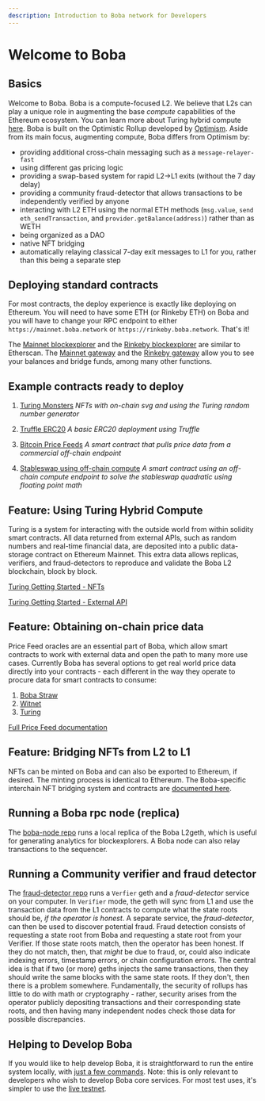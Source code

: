 ```yaml
---
description: Introduction to Boba network for Developers
---
```


# Welcome to Boba

## Basics

Welcome to Boba. Boba is a compute-focused L2. We believe that L2s can play a unique role in augmenting the base _compute_ capabilities of the Ethereum ecosystem. You can learn more about Turing hybrid compute [here](../../packages/boba/turing/README.md). Boba is built on the Optimistic Rollup developed by [Optimism](https://optimism.io). Aside from its main focus, augmenting compute, Boba differs from Optimism by:

  * providing additional cross-chain messaging such as a `message-relayer-fast`
  * using different gas pricing logic
  * providing a swap-based system for rapid L2->L1 exits (without the 7 day delay)
  * providing a community fraud-detector that allows transactions to be independently verified by anyone
  * interacting with L2 ETH using the normal ETH methods (`msg.value`, `send eth_sendTransaction`, and `provider.getBalance(address)`) rather than as WETH
  * being organized as a DAO
  * native NFT bridging
  * automatically relaying classical 7-day exit messages to L1 for you, rather than this being a separate step

## Deploying standard contracts

For most contracts, the deploy experience is exactly like deploying on Ethereum. You will need to have some ETH (or Rinkeby ETH) on Boba and you will have to change your RPC endpoint to either `https://mainnet.boba.network` or `https://rinkeby.boba.network`. That's it!

The [Mainnet blockexplorer](https://blockexplorer.boba.network) and the [Rinkeby blockexplorer](https://blockexplorer.rinkeby.boba.network) are similar to Etherscan. The [Mainnet gateway](https://gateway.boba.network) and the [Rinkeby gateway](https://gateway.rinkeby.boba.network) allow you to see your balances and bridge funds, among many other functions.

## Example contracts ready to deploy

1. [Turing Monsters](../../boba_community/turing-monsters/README.md) _NFTs with on-chain svg and using the Turing random number generator_

2. [Truffle ERC20](../../boba_examples/truffle-erc20/README.md) _A basic ERC20 deployment using Truffle_

3. [Bitcoin Price Feeds](../../packages/boba/turing/test/005_lending.ts) _A smart contract that pulls price data from a commercial off-chain endpoint_

4. [Stableswap using off-chain compute](../../packages/boba/turing/test/003_stable_swap.ts) _A smart contract using an off-chain compute endpoint to solve the stableswap quadratic using floating point math_

## Feature: Using Turing Hybrid Compute

Turing is a system for interacting with the outside world from within solidity smart contracts. All data returned from external APIs, such as random numbers and real-time financial data, are deposited into a public data-storage contract on Ethereum Mainnet. This extra data allows replicas, verifiers, and fraud-detectors to reproduce and validate the Boba L2 blockchain, block by block.

[Turing Getting Started - NFTs](../../packages/boba/turing/README.md#feature-highlight-1-using-turing-to-mint-an-nft-with-256-random-attributes-in-a-single-transaction)

[Turing Getting Started - External API](../../packages/boba/turing/README.md#feature-highlight-2-using-turing-to-access-real-time-trading-data-from-within-your-solidity-smart-contract)

## Feature: Obtaining on-chain price data

Price Feed oracles are an essential part of Boba, which allow smart contracts to work with external data and open the path to many more use cases. Currently Boba has several options to get real world price data directly into your contracts - each different in the way they operate to procure data for smart contracts to consume:

1. [Boba Straw](../../boba_examples/boba-straw/README.md)
2. [Witnet](https://docs.witnet.io/ethereum/price-feeds/)
3. [Turing](../../packages/boba/turing/README.md)

[Full Price Feed documentation](../../boba_documentation/price-feeds.md)

## Feature: Bridging NFTs from L2 to L1

NFTs can be minted on Boba and can also be exported to Ethereum, if desired. The minting process is identical to Ethereum. The Boba-specific interchain NFT bridging system and contracts are [documented here](../../boba_examples/nft_bridging/README.md).

## Running a Boba rpc node (replica)

The [boba-node repo](../../boba_community/boba-node/README.md) runs a local replica of the Boba L2geth, which is useful for generating analytics for blockexplorers. A Boba node can also relay transactions to the sequencer.

## Running a Community verifier and fraud detector

The [fraud-detector repo](../../boba_community/fraud-detector/README.md) runs a `Verfier` geth and a *fraud-detector* service on your computer. In `Verifier` mode, the geth will sync from L1 and use the transaction data from the L1 contracts to compute what the state roots should be, *if the operator is honest*. A separate service, the *fraud-detector*, can then be used to discover potential fraud. Fraud detection consists of requesting a state root from Boba and requesting a state root from your Verifier. If those state roots match, then the operator has been honest. If they do not match, then, that _might_ be due to fraud, or, could also indicate indexing errors, timestamp errors, or chain configuration errors. The central idea is that if two (or more) geths injects the same transactions, then they should write the same blocks with the same state roots. If they don't, then there is a problem somewhere. Fundamentally, the security of rollups has little to do with math or cryptography - rather, security arises from the operator publicly depositing transactions and their corresponding state roots, and then having many independent nodes check those data for possible discrepancies.

## Helping to Develop Boba

If you would like to help develop Boba, it is straightforward to run the entire system locally, with [just a few commands](../../boba_documentation/local-stack.md). Note: this is only relevant to developers who wish to develop Boba core services. For most test uses, it's simpler to use the [live testnet](https://rinkeby.boba.network).
